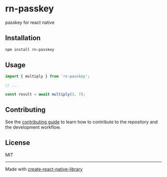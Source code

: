 # rn-passkey

passkey for react native

## Installation

```sh
npm install rn-passkey
```

## Usage

```js
import { multiply } from 'rn-passkey';

// ...

const result = await multiply(3, 7);
```

## Contributing

See the [contributing guide](CONTRIBUTING.md) to learn how to contribute to the repository and the development workflow.

## License

MIT

---

Made with [create-react-native-library](https://github.com/callstack/react-native-builder-bob)
